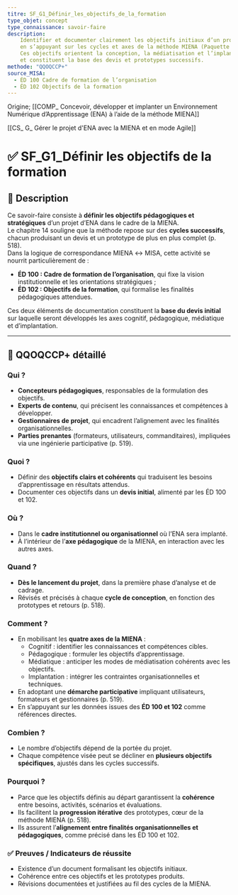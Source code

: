 ```yaml
---
titre: SF_G1_Définir_les_objectifs_de_la_formation
type_objet: concept
type_connaissance: savoir-faire
description:
    Identifier et documenter clairement les objectifs initiaux d’un projet d’ENA,
    en s’appuyant sur les cycles et axes de la méthode MIENA (Paquette 2022, chap. 14).
    Ces objectifs orientent la conception, la médiatisation et l’implantation,
    et constituent la base des devis et prototypes successifs.
methode: "QQOQCCP+"
source_MISA:
  - ÉD 100 Cadre de formation de l’organisation
  - ÉD 102 Objectifs de la formation
---
```

Origine;
[[COMP_ Concevoir, développer et implanter un Environnement Numérique d’Apprentissage (ENA) à l’aide de la méthode MIENA]]

[[CS_ G_ Gérer le projet d'ENA avec la MIENA et en mode Agile]]


# ✅ SF_G1_Définir les objectifs de la formation

## 📌 Description
Ce savoir-faire consiste à **définir les objectifs pédagogiques et stratégiques** d’un projet d’ENA dans le cadre de la MIENA.  
Le chapitre 14 souligne que la méthode repose sur des **cycles successifs**, chacun produisant un devis et un prototype de plus en plus complet (p. 518).  
Dans la logique de correspondance MIENA ↔ MISA, cette activité se nourrit particulièrement de :  
- **ÉD 100 : Cadre de formation de l’organisation**, qui fixe la vision institutionnelle et les orientations stratégiques ;  
- **ÉD 102 : Objectifs de la formation**, qui formalise les finalités pédagogiques attendues.  

Ces deux éléments de documentation constituent la **base du devis initial** sur laquelle seront développés les axes cognitif, pédagogique, médiatique et d’implantation.  

---

## 🔎 QQOQCCP+ détaillé

### Qui ?
- **Concepteurs pédagogiques**, responsables de la formulation des objectifs.  
- **Experts de contenu**, qui précisent les connaissances et compétences à développer.  
- **Gestionnaires de projet**, qui encadrent l’alignement avec les finalités organisationnelles.  
- **Parties prenantes** (formateurs, utilisateurs, commanditaires), impliquées via une ingénierie participative (p. 519).  

### Quoi ?
- Définir des **objectifs clairs et cohérents** qui traduisent les besoins d’apprentissage en résultats attendus.  
- Documenter ces objectifs dans un **devis initial**, alimenté par les ÉD 100 et 102.  

### Où ?
- Dans le **cadre institutionnel ou organisationnel** où l’ENA sera implanté.  
- À l’intérieur de l’**axe pédagogique** de la MIENA, en interaction avec les autres axes.  

### Quand ?
- **Dès le lancement du projet**, dans la première phase d’analyse et de cadrage.  
- Révisés et précisés à chaque **cycle de conception**, en fonction des prototypes et retours (p. 518).  

### Comment ?
- En mobilisant les **quatre axes de la MIENA** :  
  - Cognitif : identifier les connaissances et compétences cibles.  
  - Pédagogique : formuler les objectifs d’apprentissage.  
  - Médiatique : anticiper les modes de médiatisation cohérents avec les objectifs.  
  - Implantation : intégrer les contraintes organisationnelles et techniques.  
- En adoptant une **démarche participative** impliquant utilisateurs, formateurs et gestionnaires (p. 519).  
- En s’appuyant sur les données issues des **ÉD 100 et 102** comme références directes.  

### Combien ?
- Le nombre d’objectifs dépend de la portée du projet.  
- Chaque compétence visée peut se décliner en **plusieurs objectifs spécifiques**, ajustés dans les cycles successifs.  

### Pourquoi ?
- Parce que les objectifs définis au départ garantissent la **cohérence** entre besoins, activités, scénarios et évaluations.  
- Ils facilitent la **progression itérative** des prototypes, cœur de la méthode MIENA (p. 518).  
- Ils assurent l’**alignement entre finalités organisationnelles et pédagogiques**, comme précisé dans les ÉD 100 et 102.  

### ✅ Preuves / Indicateurs de réussite
- Existence d’un document formalisant les objectifs initiaux.  
- Cohérence entre ces objectifs et les prototypes produits.  
- Révisions documentées et justifiées au fil des cycles de la MIENA.  
